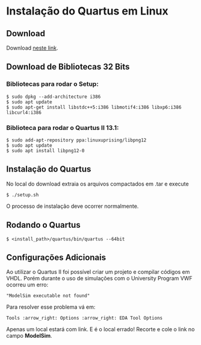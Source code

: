 # Instalação do Quartus em Linux

<!--- Texto --->

## Download

Download [neste link](https://download.altera.com/akdlm/software/acdsinst/13.1/162/ib_tar/Quartus-web-13.1.0.162-linux.tar).

## Download de Bibliotecas 32 Bits

<!--- Texto --->

### Bibliotecas para rodar o Setup:

    $ sudo dpkg --add-architecture i386
    $ sudo apt update
    $ sudo apt-get install libstdc++5:i386 libmotif4:i386 libxp6:i386 libcurl4:i386

### Biblioteca para rodar o Quartus II 13.1:

    $ sudo add-apt-repository ppa:linuxuprising/libpng12
    $ sudo apt update
    $ sudo apt install libpng12-0

## Instalação do Quartus

No local do download extraia os arquivos compactados em .tar e execute

    $ ./setup.sh

O processo de instalação deve ocorrer normalmente.

## Rodando o Quartus

<!--- Texto --->

    $ <install_path>/quartus/bin/quartus --64bit

## Configurações Adicionais

Ao utilizar o Quartus II foi possível criar um projeto e compilar códigos em VHDL. Porém durante o uso de simulações com o University Program VWF ocorreu um erro:

    "ModelSim executable not found"

Para resolver esse problema vá em:

    Tools :arrow_right: Options :arrow_right: EDA Tool Options

Apenas um local estará com link. E é o local errado!
Recorte e cole o link no campo **ModelSim**.
